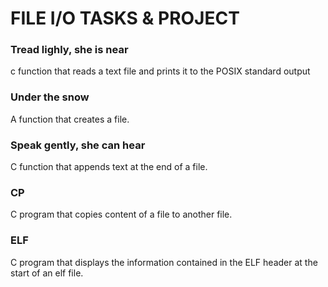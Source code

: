 # FILE I/O TASKS & PROJECT

### Tread lighly, she is near

c function that reads a text file and prints it to the POSIX standard output

### Under the snow

A function that creates a file.

### Speak gently, she can hear

C function that appends text at the end of a file.

### CP

C program that copies content of a file to another file.

### ELF

C program that displays the information contained in the ELF header at the start of an elf file.
